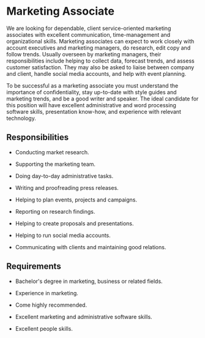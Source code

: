 # Marketing Associate

We are looking for dependable, client service-oriented marketing associates with excellent communication, time-management and organizational skills. Marketing associates can expect to work closely with account executives and marketing managers, do research, edit copy and follow trends. Usually overseen by marketing managers, their responsibilities include helping to collect data, forecast trends, and assess customer satisfaction. They may also be asked to liaise between company and client, handle social media accounts, and help with event planning.

To be successful as a marketing associate you must understand the importance of confidentiality, stay up-to-date with style guides and marketing trends, and be a good writer and speaker. The ideal candidate for this position will have excellent administrative and word processing software skills, presentation know-how, and experience with relevant technology.

## Responsibilities

* Conducting market research.

* Supporting the marketing team.

* Doing day-to-day administrative tasks.

* Writing and proofreading press releases.

* Helping to plan events, projects and campaigns.

* Reporting on research findings.

* Helping to create proposals and presentations.

* Helping to run social media accounts.

* Communicating with clients and maintaining good relations.

## Requirements

* Bachelor's degree in marketing, business or related fields.

* Experience in marketing.

* Come highly recommended.

* Excellent marketing and administrative software skills.

* Excellent people skills.

